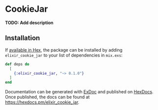 # CookieJar

**TODO: Add description**

## Installation

If [available in Hex](https://hex.pm/docs/publish), the package can be installed
by adding `elixir_cookie_jar` to your list of dependencies in `mix.exs`:

```elixir
def deps do
  [
    {:elixir_cookie_jar, "~> 0.1.0"}
  ]
end
```

Documentation can be generated with [ExDoc](https://github.com/elixir-lang/ex_doc)
and published on [HexDocs](https://hexdocs.pm). Once published, the docs can
be found at <https://hexdocs.pm/elixir_cookie_jar>.

